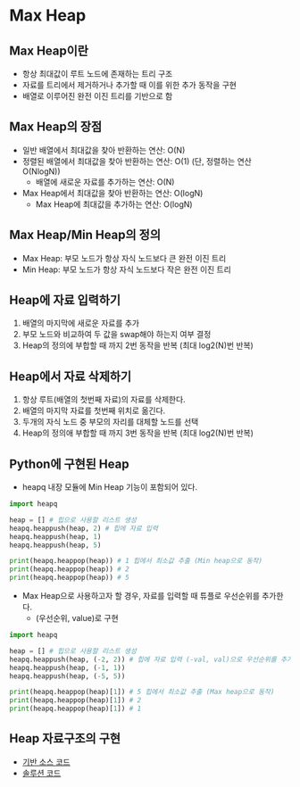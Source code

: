 # Max Heap

## Max Heap이란

- 항상 최대값이 루트 노드에 존재하는 트리 구조
- 자료를 트리에서 제거하거나 추가할 때 이를 위한 추가 동작을 구현
- 배열로 이루어진 완전 이진 트리를 기반으로 함

## Max Heap의 장점

- 일반 배열에서 최대값을 찾아 반환하는 연산: O(N)
- 정렬된 배열에서 최대값을 찾아 반환하는 연산: O(1) (단, 정렬하는 연산 O(NlogN))
  - 배열에 새로운 자료를 추가하는 연산: O(N)
- Max Heap에서 최대값을 찾아 반환하는 연산: O(logN)
  - Max Heap에 최대값을 추가하는 연산: O(logN)

## Max Heap/Min Heap의 정의

- Max Heap: 부모 노드가 항상 자식 노드보다 큰 완전 이진 트리
- Min Heap: 부모 노드가 항상 자식 노드보다 작은 완전 이진 트리

## Heap에 자료 입력하기

1. 배열의 마지막에 새로운 자료를 추가
2. 부모 노드와 비교하여 두 값을 swap해야 하는지 여부 결정
3. Heap의 정의에 부합할 때 까지 2번 동작을 반복 (최대 log2(N)번 반복)

## Heap에서 자료 삭제하기

1. 항상 루트(배열의 첫번째 자료)의 자료를 삭제한다.
2. 배열의 마지막 자료를 첫번째 위치로 옮긴다.
3. 두개의 자식 노드 중 부모의 자리를 대체할 노드를 선택
4. Heap의 정의애 부합할 때 까지 3번 동작을 반복 (최대 log2(N)번 반복)

## Python에 구현된 Heap

- heapq 내장 모듈에 Min Heap 기능이 포함되어 있다.

```python
import heapq

heap = [] # 힙으로 사용할 리스트 생성
heapq.heappush(heap, 2) # 힙에 자료 입력
heapq.heappush(heap, 1)
heapq.heappush(heap, 5)

print(heapq.heappop(heap)) # 1 힙에서 최소값 추출 (Min heap으로 동작)
print(heapq.heappop(heap)) # 2
print(heapq.heappop(heap)) # 5
```

- Max Heap으로 사용하고자 할 경우, 자료를 입력할 때 튜플로 우선순위를 추가한다.
  - (우선순위, value)로  구현

```python
import heapq

heap = [] # 힙으로 사용할 리스트 생성
heapq.heappush(heap, (-2, 2)) # 힙에 자료 입력 (-val, val)으로 우선순위를 추가
heapq.heappush(heap, (-1, 1))
heapq.heappush(heap, (-5, 5))

print(heapq.heappop(heap)[1]) # 5 힙에서 최소값 추출 (Max heap으로 동작)
print(heapq.heappop(heap)[1]) # 2
print(heapq.heappop(heap)[1]) # 1
```

## Heap 자료구조의 구현

- [기반 소스 코드](src/before.py)
- [솔루션 코드](src/after.py)

